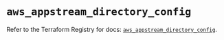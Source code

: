 # `aws_appstream_directory_config`

Refer to the Terraform Registry for docs: [`aws_appstream_directory_config`](https://registry.terraform.io/providers/hashicorp/aws/5.84.0/docs/resources/appstream_directory_config).
